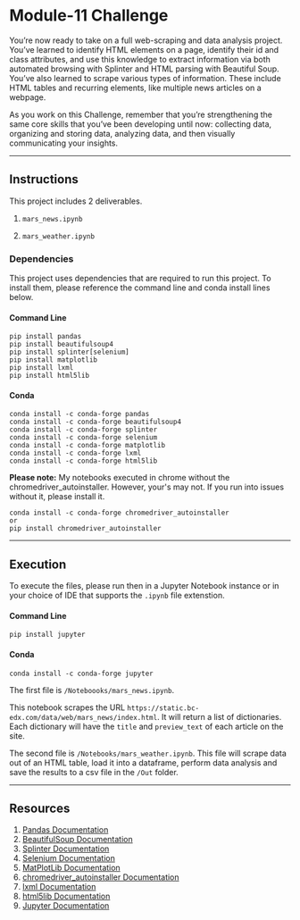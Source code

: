 # Module-11 Challenge

You’re now ready to take on a full web-scraping and data analysis project. You’ve learned to identify HTML elements on a page, identify their id and class attributes, and use this knowledge to extract information via both automated browsing with Splinter and HTML parsing with Beautiful Soup. You’ve also learned to scrape various types of information. These include HTML tables and recurring elements, like multiple news articles on a webpage.

As you work on this Challenge, remember that you’re strengthening the same core skills that you’ve been developing until now: collecting data, organizing and storing data, analyzing data, and then visually communicating your insights.

---
## Instructions

This project includes 2 deliverables. 

1. ```mars_news.ipynb```

2. ```mars_weather.ipynb```


### Dependencies

This project uses dependencies that are required to run this project. To install them, please reference the command line and conda install lines below.

#### Command Line
```shell
pip install pandas
pip install beautifulsoup4
pip install splinter[selenium]
pip install matplotlib
pip install lxml
pip install html5lib
```

#### Conda

```shell
conda install -c conda-forge pandas
conda install -c conda-forge beautifulsoup4
conda install -c conda-forge splinter
conda install -c conda-forge selenium
conda install -c conda-forge matplotlib
conda install -c conda-forge lxml
conda install -c conda-forge html5lib
```

**Please note:** My notebooks executed in chrome without the chromedriver_autoinstaller. However, your's may not. If you run into issues without it, please install it. 

```shell
conda install -c conda-forge chromedriver_autoinstaller
or
pip install chromedriver_autoinstaller
```

---
## Execution

To execute the files, please run then in a Jupyter Notebook instance or in your choice of IDE that supports the ```.ipynb``` file extenstion.

#### Command Line
```shell
pip install jupyter
```

#### Conda
```shell
conda install -c conda-forge jupyter
```

The first file is ```/Noteboooks/mars_news.ipynb```.

This notebook scrapes the URL ```https://static.bc-edx.com/data/web/mars_news/index.html```. It will return a list of dictionaries. Each dictionary will have the ```title``` and ```preview_text``` of each article on the site.

The second file is ```/Notebooks/mars_weather.ipynb```. This file will scrape data out of an HTML table, load it into a dataframe, perform data analysis and save the results to a csv file in the ```/Out``` folder.

---


## Resources

1. [Pandas Documentation](https://pandas.pydata.org/docs/)
2. [BeautifulSoup Documentation](https://www.crummy.com/software/BeautifulSoup/bs4/doc/)
3. [Splinter Documentation](https://splinter.readthedocs.io/en/latest/)
4. [Selenium Documentation](https://www.selenium.dev/documentation/)
5. [MatPlotLib Documentation](https://matplotlib.org/stable/contents.html)
6. [chromedriver_autoinstaller Documentation](https://pypi.org/project/chromedriver-autoinstaller/)
7. [lxml Documentation](https://lxml.de/)
8. [html5lib Documentation](https://html5lib.readthedocs.io/en/latest/)
9. [Jupyter Documentation](https://jupyter.org/documentation)
